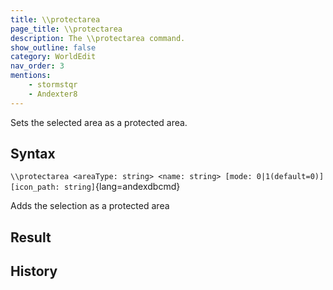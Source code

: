 ```yaml
---
title: \\protectarea
page_title: \\protectarea
description: The \\protectarea command.
show_outline: false
category: WorldEdit
nav_order: 3
mentions:
    - stormstqr
    - Andexter8
---
```


Sets the selected area as a protected area.

<CommandDetailsTable
    name="\\protectarea"
    :categories="[
        'system', 'world', 'server', 'worldedit'
    ]"
    :requiredTags="[
        'canUseChatCommands'
    ]"
    ultraSecurityModeSecurityLevel="WorldEdit"
    version="1.0.0"
    :undoSupported="-1"
    :functional="true"
    :deprecated="false"
/>

## Syntax

`\\protectarea <areaType: string> <name: string> [mode: 0|1(default=0)] [icon_path: string]`{lang=andexdbcmd}

<indent>Adds the selection as a protected area</indent>

## Result

<template-EmptySection />

## History

<template-EmptySection />
